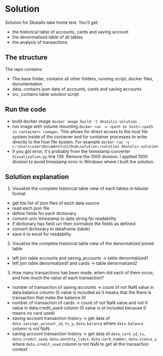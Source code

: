 # Solution
Solution for Dkatalis take home test. You'll get:
- the historical table of accounts, cards and saving account
- the denormalized table of all tables
- the analysis of transactions

## The structure
The repo contains:
- The base folder, contains all other folders, running script, docker files, documentation
- data, contains json data of accounts, cards and saving accounts
- src, contains table solution script 


## Run the code
- build docker image `docker image build -t dkatalis-solution .`
- run image with volume mounting `docker run -v <path on host>:<path in container> <image>`. This allows for direct access to the host file system inside of the container and for container processes to write directly to the host file system. For example `docker run -v c:\Users\user\Documents\Github\solution:/solution dkatalis-solution`
- if you got error, it's probably from the timestamp converter `Visualization.py` line 139. Remove the 1000 division. I applied 1000 division to avoid timestamp error in Windows where I built the solution.


## Solution explanation
1. Visualize the complete historical table view of each tables in tabular format 
- get the list of json files of each data source
- read each json file
- define fields for each dictionary
- convert unix timestamp to date string for readability
- if dictionary has field `set` then normalize the fields as defined
- convert dictionary to dataframe (table)
- save it to excel for readability

2. Visualize the complete historical table view of the denormalized joined table 
- left join table accounts and saving_accounts -> table denormalized1
- left join table denormalized1 and cards -> table denormalized2

3. How many transactions has been made, when did each of them occur, and how much the value of each transaction?
- number of transaction of saving accounts -> count of not NaN value in data.balance column (0 value is included as it means that the there is transaction that make the balance 0)
- number of transaction of cards -> count of not NaN value and not 0 value in data.credit_used column (0 value is ot included because 0 means no card used)
- saving account transaction history -> get data of `data.savings_account_id`, `ts_y`, `data.balance` where `data.balance` column is not NaN
- saving account transaction history -> get data of `data.card_id`, `ts`, `data.credit_used`, `data.monthly_limit`, `data.card_number`, `data.status_y` where `data.credit_used` column is not NaN to get all the transaction context





